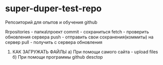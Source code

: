 # super-duper-test-repo
Репозиторий для опытов и обучения github



Rrpositories - папка\проект
commit - сохраниться
fetch - проверить обновления сервера
push - отправить свои сохранения(коммиты) на сервер
pull - получить с сервера обновления


1. КАК ЗАГРУЖАТЬ ФАЙЛЫ 
а) При помощи самого сайта - upload files
б) При помощи программы github desctop
